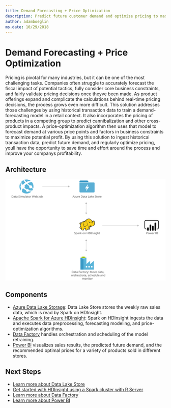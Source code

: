 ```yaml
---
title: Demand Forecasting + Price Optimization 
description: Predict future customer demand and optimize pricing to maximize profitability using big-data and advanced-analytics services from Microsoft Azure.
author: adamboeglin
ms.date: 10/29/2018
---
```

# Demand Forecasting + Price Optimization 
Pricing is pivotal for many industries, but it can be one of the most challenging tasks. Companies often struggle to accurately forecast the fiscal impact of potential tactics, fully consider core business constraints, and fairly validate pricing decisions once theyve been made. As product offerings expand and complicate the calculations behind real-time pricing decisions, the process grows even more difficult.
This solution addresses those challenges by using historical transaction data to train a demand-forecasting model in a retail context. It also incorporates the pricing of products in a competing group to predict cannibalization and other cross-product impacts. A price-optimization algorithm then uses that model to forecast demand at various price points and factors in business constraints to maximize potential profit.
By using this solution to ingest historical transaction data, predict future demand, and regularly optimize pricing, youll have the opportunity to save time and effort around the process and improve your companys profitability.

## Architecture
<img src="media/demand-forecasting-price-optimization-marketing.svg" alt='architecture diagram' />

## Components
* [Azure Data Lake Storage](href="http://azure.microsoft.com/services/storage/data-lake-storage/): Data Lake Store stores the weekly raw sales data, which is read by Spark on HDInsight.
* [Apache Spark for Azure HDInsight](href="http://azure.microsoft.com/services/hdinsight/apache-spark/): Spark on HDInsight ingests the data and executes data preprocessing, forecasting modeling, and price-optimization algorithms.
* [Data Factory](http://azure.microsoft.com/services/data-factory/) handles orchestration and scheduling of the model retraining.
* [Power BI](https://powerbi.microsoft.com) visualizes sales results, the predicted future demand, and the recommended optimal prices for a variety of products sold in different stores.

## Next Steps
* [Learn more about Data Lake Store](https://docs.microsoft.com/azure/data-lake-store/data-lake-store-overview)
* [Get started with HDInsight using a Spark cluster with R Server](https://docs.microsoft.com/azure/hdinsight/hdinsight-apache-spark-overview)
* [Learn more about Data Factory](https://docs.microsoft.com/azure/data-factory/data-factory-introduction)
* [Learn more about Power BI](https://powerbi.microsoft.com/documentation/powerbi-landing-page/)